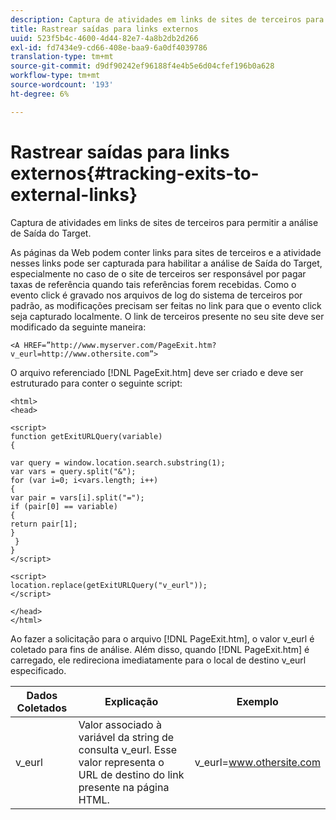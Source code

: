 ```yaml
---
description: Captura de atividades em links de sites de terceiros para permitir a análise de Saída do Target.
title: Rastrear saídas para links externos
uuid: 523f5b4c-4600-4d44-82e7-4a8b2db2d266
exl-id: fd7434e9-cd66-408e-baa9-6a0df4039786
translation-type: tm+mt
source-git-commit: d9df90242ef96188f4e4b5e6d04cfef196b0a628
workflow-type: tm+mt
source-wordcount: '193'
ht-degree: 6%

---
```


# Rastrear saídas para links externos{#tracking-exits-to-external-links}

Captura de atividades em links de sites de terceiros para permitir a análise de Saída do Target.

As páginas da Web podem conter links para sites de terceiros e a atividade nesses links pode ser capturada para habilitar a análise de Saída do Target, especialmente no caso de o site de terceiros ser responsável por pagar taxas de referência quando tais referências forem recebidas. Como o evento click é gravado nos arquivos de log do sistema de terceiros por padrão, as modificações precisam ser feitas no link para que o evento click seja capturado localmente. O link de terceiros presente no seu site deve ser modificado da seguinte maneira:

```
<A HREF=”http://www.myserver.com/PageExit.htm?v_eurl=http://www.othersite.com”>
```

O arquivo referenciado [!DNL PageExit.htm] deve ser criado e deve ser estruturado para conter o seguinte script:

```
<html> 
<head> 
 
<script> 
function getExitURLQuery(variable) 
{ 
 
var query = window.location.search.substring(1); 
var vars = query.split("&"); 
for (var i=0; i<vars.length; i++) 
{ 
var pair = vars[i].split("="); 
if (pair[0] == variable) 
{ 
return pair[1]; 
} 
 }  
} 
</script> 
 
<script> 
location.replace(getExitURLQuery("v_eurl")); 
</script>  
 
</head> 
</html>
```

Ao fazer a solicitação para o arquivo [!DNL PageExit.htm], o valor v_eurl é coletado para fins de análise. Além disso, quando [!DNL PageExit.htm] é carregado, ele redireciona imediatamente para o local de destino v_eurl especificado.

| Dados Coletados | Explicação | Exemplo |
|---|---|---|
| v_eurl | Valor associado à variável da string de consulta v_eurl. Esse valor representa o URL de destino do link presente na página HTML. | v_eurl=www.othersite.com |
